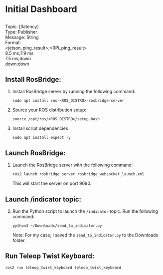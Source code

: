 # Initial Dashboard

##
Topic: [/latency] <br>
Type: Publisher <br>
Message: String <br>
Format: <br>
    <jetson_ping_result>;<RPi_ping_result> <br>
    8.5 ms;7.9 ms <br>
    7.5 ms;down <br>
    down;down <br>

## Install RosBridge:
1. Install RosBridge server by running the following command:
    ```shell
    sudo apt install ros-<ROS_DISTRO>-rosbridge-server
    ```
2. Source your ROS distribution setup:
    ```shell
    source /opt/ros/<ROS_DISTRO>/setup.bash
    ```
3. Install script dependencies
    ```shell
    sudo apt install expect -y
    ```

## Launch RosBridge:
1. Launch the RosBridge server with the following command:
    ```shell
    ros2 launch rosbridge_server rosbridge_websocket_launch.xml 
    ```
   This will start the server on port 9090.

## Launch /indicator topic:
2. Run the Python script to launch the `/indicator` topic. Run the following command:
    ```shell
    python3 ~/Downloads/send_to_indicator.py
    ```
   Note: For my case, I saved the `send_to_indicator.py` to the Downloads folder.

## Run Teleop Twist Keyboard:

    ros2 run teleop_twist_keyboard teleop_twist_keyboard



